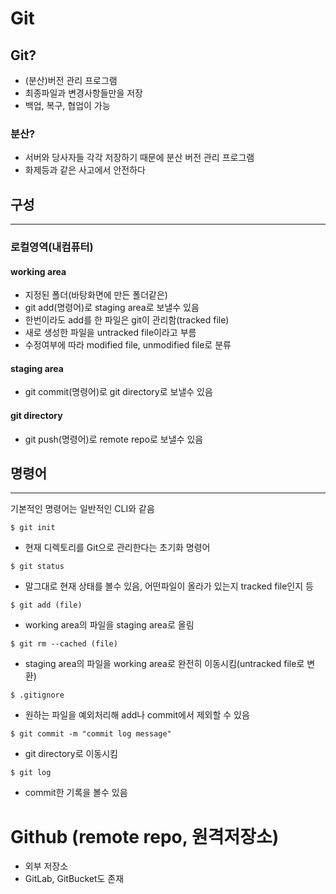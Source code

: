 # Git

## Git?

- (분산)버전 관리 프로그램
- 최종파일과 변경사항들만을 저장
- 백업, 복구, 협업이 가능

### 분산?

- 서버와 당사자들 각각 저장하기 때문에 분산 버전 관리 프로그램
- 화제등과 같은 사고에서 안전하다

## 구성

---

### **로컬영역(내컴퓨터)**

#### working area

- 지정된 폴더(바탕화면에 만든 폴더같은)
- git add(명령어)로 staging area로 보낼수 있음
- 한번이라도 add를 한 파일은 git이 관리함(tracked file)
- 새로 생성한 파일을 untracked file이라고 부름
- 수정여부에 따라 modified file, unmodified file로 분류

#### staging area

- git commit(명령어)로 git directory로 보낼수 있음

#### git directory

- git push(명령어)로 remote repo로 보낼수 있음

## 명령어

---

기본적인 명령어는 일반적인 CLI와 같음
  
  ```git
  $ git init
  ```
 - 현재 디렉토리를 Git으로 관리한다는 초기화 명령어
  
  ```git
  $ git status
  ```
 - 말그대로 현재 상태를 볼수 있음, 어떤파일이 올라가 있는지 tracked file인지 등
  
  ```git
  $ git add (file)
  ```
 - working area의 파일을 staging area로 올림
  
  ```git
  $ git rm --cached (file)
  ```
 - staging area의 파일을 working area로 완전히 이동시킴(untracked file로 변환)
  
  ```git
  $ .gitignore
  ```
 - 원하는 파일을 예외처리해 add나 commit에서 제외할 수 있음
  
  ```git
  $ git commit -m "commit log message"
  ```
 - git directory로 이동시킴 
  
  ```git
  $ git log
  ```
 - commit한 기록을 볼수 있음

# Github (remote repo, 원격저장소)

- 외부 저장소
- GitLab, GitBucket도 존재

